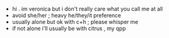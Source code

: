 
- hi . im veronica but i don't really care what you call me at all
- avoid she/her ; heavy he/they/it preference
- usually alone but ok with c+h ; please whisper me
- if not alone i'll usually be with citrus , my qpp
    

